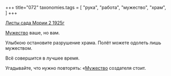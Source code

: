 +++
title="072"
taxonomies.tags = [
 "рука",
 "работа",
 "мужество",
 "храм",
]
+++

[Листы сада Мории 2 1925г](/agni/1925)

[Мужество](/tags/мужество) ваше, но вам.   

Улыбкою остановите разрушение храма. Полёт можете одолеть лишь мужеством.   

Всё совершится в лучшее время.   

Угадывайте, что нужно повторять: «[Мужество](/tags/работа) создателя стоит.   

